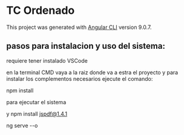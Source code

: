 # TC Ordenado

This project was generated with [Angular CLI](https://github.com/angular/angular-cli) version 9.0.7.

## pasos para instalacion y uso del sistema:

requiere tener instalado VSCode

en la terminal CMD vaya a la raiz donde va a estra el proyecto y para instalar los complementos necesarios ejecute el comando:

npm install

para ejecutar el sistema 

y npm install jspdf@1.4.1

ng serve --o




